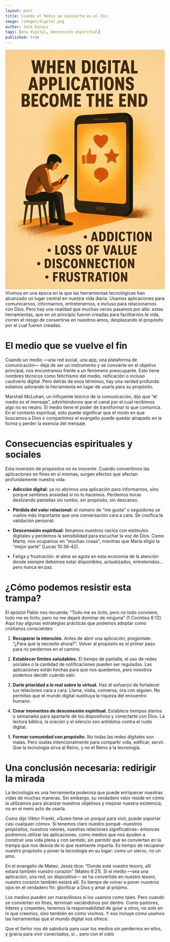 ```yaml
---
layout: post
title: Cuando el Medio se Convierte en el Fin
image: /images/digital.png
author: José Danois
tags: [era digital, deconexión espiritual]
published: true
---
```

![libretas](/images/digital.png)
Vivimos en una época en la que las herramientas tecnológicas han alcanzado un lugar central en nuestra vida diaria. Usamos aplicaciones para comunicarnos, informarnos, entretenernos, e incluso para relacionarnos con Dios. Pero hay una realidad que muchas veces pasamos por alto: estas herramientas, que en un principio fueron creadas para facilitarnos la vida, corren el riesgo de convertirse en nuestros amos, desplazando el propósito por el cual fueron creadas.

# El medio que se vuelve el fin

Cuando un medio —una red social, una app, una plataforma de comunicación— deja de ser un instrumento y se convierte en el objetivo principal, nos encontramos frente a un fenómeno preocupante. Esto tiene nombres técnicos como fetichismo del medio, reificación o incluso cautiverio digital. Pero detrás de esos términos, hay una verdad profunda: estamos adorando la herramienta en lugar de usarla para su propósito.

Marshall McLuhan, un influyente teórico de la comunicación, dijo que “el medio es el mensaje”, advirtiéndonos que el canal por el cual recibimos algo no es neutro. El medio tiene el poder de transformar lo que comunica. En el contexto espiritual, esto puede significar que el modo en que buscamos a Dios o compartimos el evangelio puede quedar atrapado en la forma y perder la esencia del mensaje.

# Consecuencias espirituales y sociales

Esta inversión de propósitos no es inocente. Cuando convertimos las aplicaciones en fines en sí mismas, surgen efectos que afectan profundamente nuestra vida:

-   **Adicción digital:**  ya no abrimos una aplicación para informarnos, sino porque sentimos ansiedad si no lo hacemos. Perdemos horas deslizando pantallas sin rumbo, sin propósito, sin descanso.

-   **Pérdida del valor relacional:**  el número de “me gusta” o seguidores se vuelve más importante que una conversación cara a cara. Se cosifica la validación personal.

-   **Desconexión espiritual:**  llenamos nuestros vacíos con estímulos digitales y perdemos la sensibilidad para escuchar la voz de Dios. Como Marta, nos ocupamos en “muchas cosas”, mientras que María eligió la “mejor parte” (Lucas 10:38-42).

-   Fatiga y frustración: el alma se agota en esta economía de la atención donde siempre debemos estar disponibles, actualizados, entretenidos… pero nunca en paz.

# ¿Cómo podemos resistir esta trampa?

El apóstol Pablo nos recuerda: “Todo me es lícito, pero no todo conviene; todo me es lícito, pero no me dejaré dominar de ninguna” (1 Corintios 6:12). Aquí hay algunas estrategias prácticas que podemos adoptar como cristianos conscientes:

1.  **Recuperar la intención.**  Antes de abrir una aplicación, pregúntate: “¿Para qué la necesito ahora?”. Volver al propósito es el primer paso para no perdernos en el camino.
    
2.  **Establecer límites saludables.**  El tiempo de pantalla, el uso de redes sociales o la cantidad de notificaciones pueden ser regulados. Las aplicaciones están hechas para que nos quedemos, pero nosotros podemos decidir cuándo salir.
    
3.  **Darle prioridad a lo real sobre lo virtual.**  Haz el esfuerzo de fortalecer tus relaciones cara a cara. Llama, visita, conversa, ora con alguien. No permitas que el mundo digital sustituya la riqueza del encuentro humano.
    
4.  **Crear momentos de desconexión espiritual.**  Establece tiempos diarios o semanales para apartarte de los dispositivos y conectarte con Dios. La lectura bíblica, la oración y el silencio son antídotos contra el ruido digital.
    
5.  **Formar comunidad con propósito.**  No todas las redes digitales son malas. Pero úsalas intencionalmente para compartir vida, edificar, servir. Que la tecnología sirva al Reino, y no el Reino a la tecnología.
    

# Una conclusión necesaria: redirigir la mirada

La tecnología es una herramienta poderosa que puede enriquecer nuestras vidas de muchas maneras. Sin embargo, su verdadero valor reside en cómo la utilizamos para alcanzar nuestros objetivos y mejorar nuestra existencia, no en el mero acto de usarla.

Como dijo Viktor Frankl, «Quien tiene un porqué para vivir, puede soportar casi cualquier cómo». Si tenemos claro nuestro porqué –nuestros propósitos, nuestros valores, nuestras relaciones significativas– entonces podremos utilizar las aplicaciones, como medios que nos ayuden a construir una vida plena y con sentido, sin permitir que se conviertan en la trampa que nos desvía de lo que realmente importa. Es tiempo de recuperar nuestro propósito y poner la tecnología en su lugar: como un siervo, no un amo.

En el evangelio de Mateo, Jesús dice: “Donde esté vuestro tesoro, allí estará también vuestro corazón” (Mateo 6:21). Si el medio —sea una aplicación, una red, un dispositivo— se ha convertido en nuestro tesoro, nuestro corazón también estará allí. Es tiempo de volver a poner nuestros ojos en el verdadero fin: glorificar a Dios y amar al prójimo.

Los medios pueden ser maravillosos si los usamos como tales. Pero cuando se convierten en fines, terminan vaciándonos por dentro. Como pastores, líderes y creyentes, tenemos la responsabilidad de guiar a otros, no solo en lo que creemos, sino también en cómo vivimos. Y eso incluye cómo usamos las herramientas que el mundo digital nos ofrece.

Que el Señor nos dé sabiduría para usar los medios sin perdernos en ellos, y gracia para vivir conectados, sí… pero con el cielo
